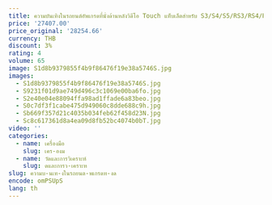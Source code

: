 ```yaml
---
title: ความบันเทิงในรถยนต์อัพเกรดที่นั่งด้านหลังวิดีโอ Touch แท็บเล็ตสําหรับ S3/S4/S5/RS3/RS4/RS5 /RS6/RS7/Q3/Q5/Q7/Q8 Android จอแสดงผล
price: '27407.00'
price_original: '28254.66'
currency: THB
discount: 3%
rating: 4
volume: 65
image: S1d8b9379855f4b9f86476f19e38a5746S.jpg
images:
  - S1d8b9379855f4b9f86476f19e38a5746S.jpg
  - S9231f01d9ae749d496c3c1069e00ba6fo.jpg
  - S2e40e04e88094ffa98ad1ffade6a83beo.jpg
  - S0c7df3f1cabe475d949060c8dde688c9h.jpg
  - Sb669f357d21c4035b034feb62f458d23N.jpg
  - Sc8c617361d8a4ea09d8fb52bc4074b0bT.jpg
video: ''
categories:
  - name: เครื่องมือ
    slug: เคร-องม
  - name: วัดและการวิเคราะห์
    slug: ดและการว-เคราะห
slug: ความบ-นเท-งในรถยนต-พเกรดท-งด
encode: omPSUpS
lang: th
---
```

  